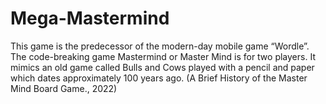 # Mega-Mastermind
This game is the predecessor of the modern-day mobile game “Wordle”. The code-breaking game Mastermind or Master Mind is for two players. It mimics an old game called Bulls and Cows played with a pencil and paper which dates approximately 100 years ago. (A Brief History of the Master Mind Board Game., 2022)
